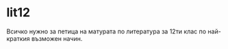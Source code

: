 # lit12

Всичко нужно за петица на матурата по литература за 12ти клас по най-краткия възможен начин.
